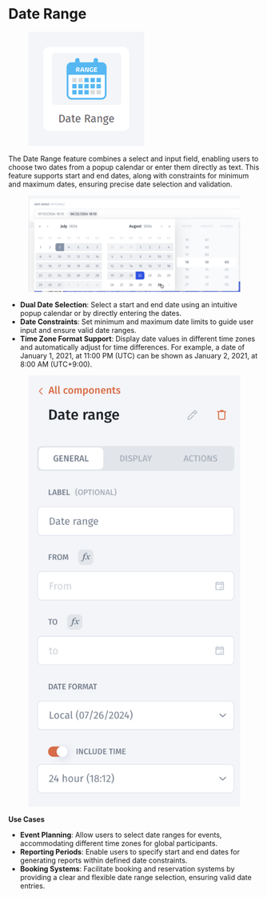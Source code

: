 # Date Range

<figure><img src="../../../../.gitbook/assets/image (961).png" alt=""><figcaption></figcaption></figure>

The Date Range feature combines a select and input field, enabling users to choose two dates from a popup calendar or enter them directly as text. This feature supports start and end dates, along with constraints for minimum and maximum dates, ensuring precise date selection and validation.

<figure><img src="../../../../.gitbook/assets/image (2) (1) (1) (1) (1) (1) (1).png" alt=""><figcaption></figcaption></figure>

* **Dual Date Selection**: Select a start and end date using an intuitive popup calendar or by directly entering the dates.
* **Date Constraints**: Set minimum and maximum date limits to guide user input and ensure valid date ranges.
* **Time Zone Format Support**: Display date values in different time zones and automatically adjust for time differences. For example, a date of January 1, 2021, at 11:00 PM (UTC) can be shown as January 2, 2021, at 8:00 AM (UTC+9:00).

<figure><img src="../../../../.gitbook/assets/image (3) (1) (1) (1).png" alt=""><figcaption></figcaption></figure>

**Use Cases**

* **Event Planning**: Allow users to select date ranges for events, accommodating different time zones for global participants.
* **Reporting Periods**: Enable users to specify start and end dates for generating reports within defined date constraints.
* **Booking Systems**: Facilitate booking and reservation systems by providing a clear and flexible date range selection, ensuring valid date entries.

